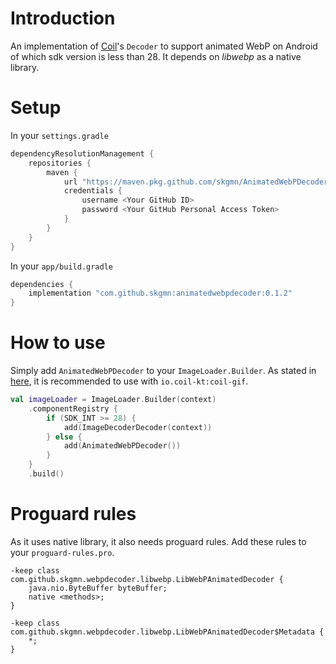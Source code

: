 # Introduction

An implementation of [Coil](https://github.com/coil-kt/coil)'s `Decoder` to support animated WebP on Android of which sdk version is less than 28. It depends on _libwebp_ as a native library.

# Setup

In your `settings.gradle`

```gradle
dependencyResolutionManagement {
    repositories {
        maven {
            url "https://maven.pkg.github.com/skgmn/AnimatedWebPDecoder"
            credentials {
                username <Your GitHub ID>
                password <Your GitHub Personal Access Token>
            }
        }
    }
}
```

In your `app/build.gradle`

```gradle
dependencies {
    implementation "com.github.skgmn:animatedwebpdecoder:0.1.2"
}
```

# How to use

Simply add `AnimatedWebPDecoder` to your `ImageLoader.Builder`. As stated in [here](https://coil-kt.github.io/coil/gifs/), it is recommended to use with `io.coil-kt:coil-gif`.

```kotlin
val imageLoader = ImageLoader.Builder(context)
    .componentRegistry {
        if (SDK_INT >= 28) {
            add(ImageDecoderDecoder(context))
        } else {
            add(AnimatedWebPDecoder())
        }
    }
    .build()
```

# Proguard rules

As it uses native library, it also needs proguard rules. Add these rules to your `proguard-rules.pro`.

```
-keep class com.github.skgmn.webpdecoder.libwebp.LibWebPAnimatedDecoder {
    java.nio.ByteBuffer byteBuffer;
    native <methods>;
}

-keep class com.github.skgmn.webpdecoder.libwebp.LibWebPAnimatedDecoder$Metadata {
    *;
}
```

